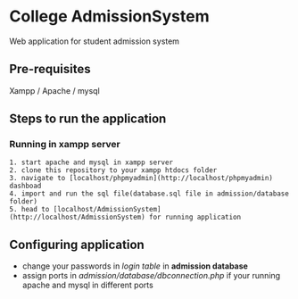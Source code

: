 # College AdmissionSystem
Web application for student admission system

## Pre-requisites
  Xampp / Apache / mysql

  ## Steps to run the application
   ### Running in xampp server
    1. start apache and mysql in xampp server
    2. clone this repository to your xampp htdocs folder
    3. navigate to [localhost/phpmyadmin](http://localhost/phpmyadmin) dashboad
    4. import and run the sql file(database.sql file in admission/database folder)
    5. head to [localhost/AdmissionSystem](http://localhost/AdmissionSystem) for running application
        
  ## Configuring application
  - change your passwords in *login table* in **admission database**
  - assign ports in *admission/database/dbconnection.php* if your running apache and mysql in different ports
